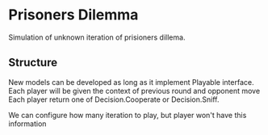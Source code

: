 # Prisoners Dilemma
Simulation of unknown iteration of prisioners dillema.

## Structure
New models can be developed as long as it implement Playable interface.
Each player will be given the context of previous round and opponent move
Each player return one of Decision.Cooperate or Decision.Sniff.

We can configure how many iteration to play, but player won't have this information